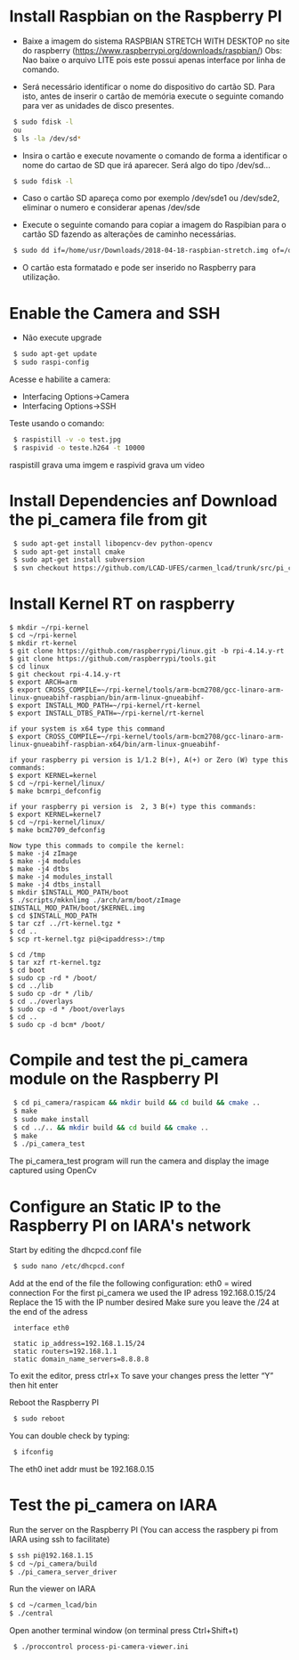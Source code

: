# Install Raspbian on the Raspberry PI

- Baixe a imagem do sistema RASPBIAN STRETCH WITH DESKTOP no site do raspberry (https://www.raspberrypi.org/downloads/raspbian/)
Obs: Nao baixe o arquivo LITE pois este possui apenas interface por linha de comando.

- Será necessário identificar o nome do dispositivo do cartão SD. Para isto, antes de inserir o cartão de memória execute o seguinte comando para ver as unidades de disco presentes.

```bash
 $ sudo fdisk -l
 ou
 $ ls -la /dev/sd*
```
- Insira o cartão e execute novamente o comando de forma a identificar o nome do cartao de SD que irá aparecer. Será algo do tipo /dev/sd...

```bash
 $ sudo fdisk -l
```

- Caso o cartão SD apareça como por exemplo /dev/sde1 ou /dev/sde2, eliminar o numero e considerar apenas /dev/sde 

- Execute o seguinte comando para copiar a imagem do Raspibian para o cartão SD fazendo as alterações de caminho necessárias.

```bash
 $ sudo dd if=/home/usr/Downloads/2018-04-18-raspbian-stretch.img of=/dev/sd...
```

- O cartão esta formatado e pode ser inserido no Raspberry para utilização.


# Enable the Camera and SSH

- Não execute upgrade

```bash
 $ sudo apt-get update
 $ sudo raspi-config
```
 Acesse e habilite a camera:
 
 - Interfacing Options->Camera
 - Interfacing Options->SSH

Teste usando o comando: 

```bash
 $ raspistill -v -o test.jpg
 $ raspivid -o teste.h264 -t 10000
```
raspistill grava uma imgem e raspivid grava um video

# Install Dependencies anf Download the pi_camera file from git

```bash
 $ sudo apt-get install libopencv-dev python-opencv
 $ sudo apt-get install cmake
 $ sudo apt-get install subversion
 $ svn checkout https://github.com/LCAD-UFES/carmen_lcad/trunk/src/pi_camera
```

# Install Kernel RT on raspberry

```On your computer with Linux type this comands on bash
$ mkdir ~/rpi-kernel
$ cd ~/rpi-kernel
$ mkdir rt-kernel
$ git clone https://github.com/raspberrypi/linux.git -b rpi-4.14.y-rt
$ git clone https://github.com/raspberrypi/tools.git
$ cd linux
$ git checkout rpi-4.14.y-rt
$ export ARCH=arm
$ export CROSS_COMPILE=~/rpi-kernel/tools/arm-bcm2708/gcc-linaro-arm-linux-gnueabihf-raspbian/bin/arm-linux-gnueabihf-
$ export INSTALL_MOD_PATH=~/rpi-kernel/rt-kernel
$ export INSTALL_DTBS_PATH=~/rpi-kernel/rt-kernel

if your system is x64 type this command 
$ export CROSS_COMPILE=~/rpi-kernel/tools/arm-bcm2708/gcc-linaro-arm-linux-gnueabihf-raspbian-x64/bin/arm-linux-gnueabihf-

if your raspberry pi version is 1/1.2 B(+), A(+) or Zero (W) type this commands:
$ export KERNEL=kernel
$ cd ~/rpi-kernel/linux/
$ make bcmrpi_defconfig

if your raspberry pi version is  2, 3 B(+) type this commands:
$ export KERNEL=kernel7
$ cd ~/rpi-kernel/linux/
$ make bcm2709_defconfig

Now type this commads to compile the kernel:
$ make -j4 zImage
$ make -j4 modules
$ make -j4 dtbs
$ make -j4 modules_install
$ make -j4 dtbs_install
$ mkdir $INSTALL_MOD_PATH/boot
$ ./scripts/mkknlimg ./arch/arm/boot/zImage $INSTALL_MOD_PATH/boot/$KERNEL.img
$ cd $INSTALL_MOD_PATH
$ tar czf ../rt-kernel.tgz *
$ cd ..
$ scp rt-kernel.tgz pi@<ipaddress>:/tmp
```
```On your raspberry pi type this commads on bash
$ cd /tmp
$ tar xzf rt-kernel.tgz
$ cd boot
$ sudo cp -rd * /boot/
$ cd ../lib
$ sudo cp -dr * /lib/
$ cd ../overlays
$ sudo cp -d * /boot/overlays
$ cd ..
$ sudo cp -d bcm* /boot/
```


# Compile and test the pi_camera module on the Raspberry PI

```bash
 $ cd pi_camera/raspicam && mkdir build && cd build && cmake ..
 $ make
 $ sudo make install
 $ cd ../.. && mkdir build && cd build && cmake ..
 $ make
 $ ./pi_camera_test
```

 The pi_camera_test program will run the camera and display the image captured using OpenCv


# Configure an Static IP to the Raspberry PI on IARA's network
 
 Start by editing the dhcpcd.conf file
 
```bash
 $ sudo nano /etc/dhcpcd.conf
```

 Add at the end of the file the following configuration:
 eth0 = wired connection
 For the first pi_camera we used the IP adress 192.168.0.15/24
 Replace the 15 with the IP number desired
 Make sure you leave the /24 at the end of the adress
 
```
 interface eth0

 static ip_address=192.168.1.15/24
 static routers=192.168.1.1
 static domain_name_servers=8.8.8.8
```

 To exit the editor, press ctrl+x
 To save your changes press the letter “Y” then hit enter
 
 Reboot the Raspberry PI
 
```bash
 $ sudo reboot
```

 You can double check by typing:
 
```bash
 $ ifconfig
```

 The eth0 inet addr must be 192.168.0.15
 
# Test the pi_camera on IARA
 
 Run the server on the Raspberry PI (You can access the raspbery pi from IARA using ssh to facilitate)
 
 ```bash
 $ ssh pi@192.168.1.15
 $ cd ~/pi_camera/build
 $ ./pi_camera_server_driver
```
 Run the viewer on IARA
 
 ```bash
 $ cd ~/carmen_lcad/bin
 $ ./central
```
 Open another terminal window (on terminal press Ctrl+Shift+t)
 
```bash
 $ ./proccontrol process-pi-camera-viewer.ini
```
